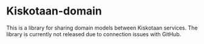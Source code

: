 # Kiskotaan-domain

This is a library for sharing domain models between Kiskotaan services. The library is currently not released due to connection issues with GitHub.
